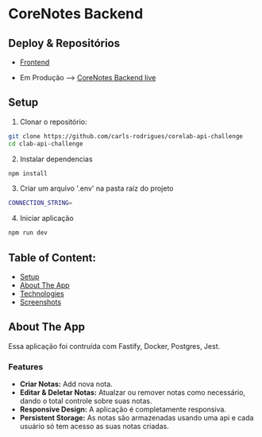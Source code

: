 # CoreNotes Backend


## Deploy & Repositórios

- [Frontend](https://github.com/carls-rodrigues/clab-web-challenge)

- Em Produção --> [CoreNotes Backend live](https://corelab-api-challenge-pink.vercel.app/)


## Setup
1. Clonar o repositório:

```bash
git clone https://github.com/carls-rodrigues/corelab-api-challenge
cd clab-api-challenge
```

2. Instalar dependencias

```bash
npm install
```

3. Criar um arquivo '.env' na pasta raíz do projeto

```bash
CONNECTION_STRING=
```

4. Iniciar aplicação

```bash
npm run dev
```

## Table of Content:

- [Setup](#setup)
- [About The App](#about-the-app)
- [Technologies](#technologies)
- [Screenshots](#screenshots)

## About The App
  Essa aplicação foi contruída com Fastify, Docker, Postgres, Jest.

### Features

- **Criar Notas:** Add nova nota.
- **Editar & Deletar Notas:** Atualzar ou remover notas como necessário, dando o total controle sobre suas notas.
- **Responsive Design:** A aplicação é completamente responsiva.
- **Persistent Storage:** As notas são armazenadas usando uma api e cada usuário só tem acesso as suas notas criadas.
